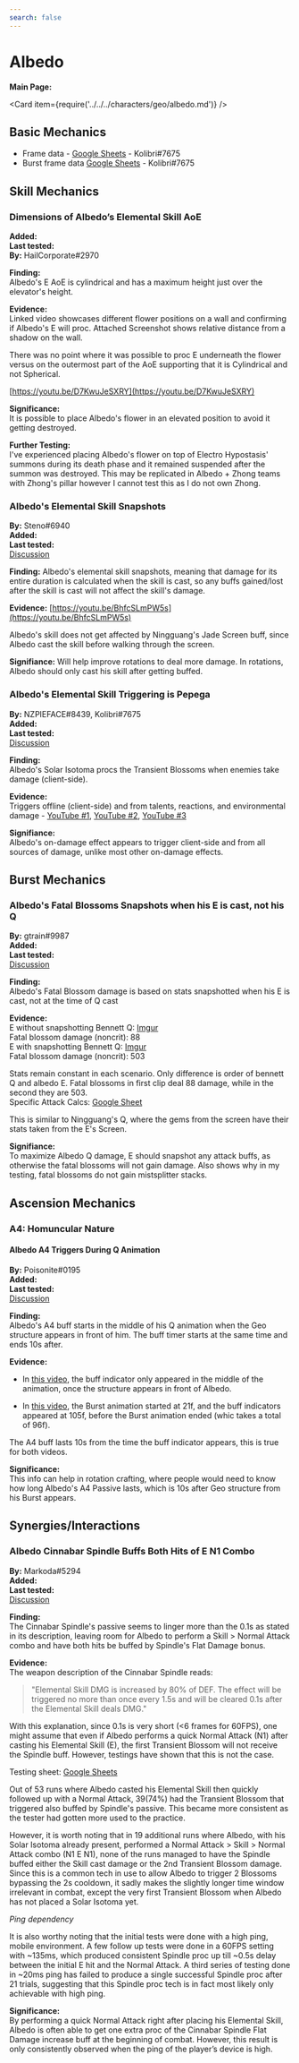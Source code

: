 ```yaml
---
search: false
---
```


# Albedo

**Main Page:**

<Card item={require('../../../characters/geo/albedo.md')} />

## Basic Mechanics

* Frame data - [Google Sheets](https://docs.google.com/spreadsheets/d/1WIejtwUZpZ2lqTNlK2_6cJPoDe0PUmCL6QKB05m_AQQ/edit?usp=sharing) - Kolibri\#7675
* Burst frame data [Google Sheets](https://docs.google.com/spreadsheets/d/1zCwdd6_KYFqMD4OQ_llGLdDshoZTu_1pmAMysxGDQvs/edit?usp=sharing) - Kolibri\#7675

## Skill Mechanics

### Dimensions of Albedo’s Elemental Skill AoE

**Added:** <Version date="2020-12-28" />  
**Last tested:** <VersionHl date="2020-12-28" />  
**By:** HailCorporate\#2970

**Finding:**  
Albedo's E AoE is cylindrical and has a maximum height just over the elevator's height.

**Evidence:**  
Linked video showcases different flower positions on a wall and confirming if Albedo's E will proc. Attached Screenshot shows relative distance from a shadow on the wall.

There was no point where it was possible to proc E underneath the flower versus on the outermost part of the AoE supporting that it is Cylindrical and not Spherical.

[https://youtu.be/D7KwuJeSXRY](https://youtu.be/D7KwuJeSXRY)

**Significance:**  
It is possible to place Albedo's flower in an elevated position to avoid it getting destroyed.

**Further Testing:**  
I've experienced placing Albedo's flower on top of Electro Hypostasis' summons during its death phase and it remained suspended after the summon was destroyed. This may be replicated in Albedo + Zhong teams with Zhong's pillar however I cannot test this as I do not own Zhong.

### Albedo's Elemental Skill Snapshots

**By:** Steno\#6940  
**Added:** <Version date="2021-04-21" />  
**Last tested:** <VersionHl date="2021-04-21" />  
[Discussion](https://tickets.deeznuts.moe/ticket-archive/attachments_834274373493456976_834662830120239115_transcript-albedo-e-snapshot.html)

**Finding:** Albedo's elemental skill snapshots, meaning that damage for its entire duration is calculated when the skill is cast, so any buffs gained/lost after the skill is cast will not affect the skill's damage.

**Evidence:** [https://youtu.be/BhfcSLmPW5s](https://youtu.be/BhfcSLmPW5s)

Albedo's skill does not get affected by Ningguang's Jade Screen buff, since Albedo cast the skill before walking through the screen.

**Signifiance:** Will help improve rotations to deal more damage. In rotations, Albedo should only cast his skill after getting buffed.

### Albedo's Elemental Skill Triggering is Pepega

**By:** NZPIEFACE\#8439, Kolibri\#7675  
**Added:** <Version date="2022-06-14" />  
**Last tested:** <VersionHl date="2022-06-14" />  
[Discussion](https://tickets.deeznuts.moe/ticket-archive/attachments_945097851195777054_986267083748835339_transcript-albedo-e-is-pepega.html)

**Finding:**  
Albedo's Solar Isotoma procs the Transient Blossoms when enemies take damage (client-side).

**Evidence:**  
Triggers offline (client-side) and from talents, reactions, and environmental damage - [YouTube #1](https://youtu.be/FpCKqikOCQA), [YouTube #2](https://youtu.be/Mw_9WIU4cdk), [YouTube #3](https://youtu.be/0VWD8izbYog)

**Signifiance:**  
Albedo's on-damage effect appears to trigger client-side and from all sources of damage, unlike most other on-damage effects.

## Burst Mechanics

### Albedo's Fatal Blossoms Snapshots when his E is cast, not his Q

**By:** gtrain#9987  
**Added:** <Version date="2021-08-13" />  
**Last tested:** <VersionHl date="2021-08-13" />  
[Discussion](https://tickets.deeznuts.moe/ticket-archive/attachments_875475337687990272_875585791869468722_transcript-albedo-fatal-blossom-snapshot.html)

**Finding:**  
Albedo's Fatal Blossom damage is based on stats snapshotted when his E is cast, not at the time of Q cast

**Evidence:**  
E without snapshotting Bennett Q: [Imgur](https://imgur.com/a/nU2rHRm)  
Fatal blossom damage (noncrit): 88  
E with snapshotting Bennett Q: [Imgur](https://imgur.com/a/cEimR22)  
Fatal blossom damage (noncrit): 503

Stats remain constant in each scenario. Only difference is order of bennett Q and albedo E. Fatal blossoms in first clip deal 88 damage, while in the second they are 503.  
Specific Attack Calcs: [Google Sheet](https://docs.google.com/spreadsheets/d/1k_BUIffVbN781YZ5eL9OT4IqIZjS6rTpg-Ejr2f7-DI/edit?usp=sharing)

This is similar to Ningguang's Q, where the gems from the screen have their stats taken from the E's Screen.

**Signifiance:**  
To maximize Albedo Q damage, E should snapshot any attack buffs, as otherwise the fatal blossoms will not gain damage. Also shows why in my testing, fatal blossoms do not gain mistsplitter stacks.

## Ascension Mechanics

### A4: Homuncular Nature

#### Albedo A4 Triggers During Q Animation

**By:** Poisonite\#0195  
**Added:** <Version date="2022-04-08" />  
**Last tested:** <VersionHl date="2022-04-08" />  
[Discussion](https://tickets.deeznuts.moe/ticket-archive/attachments_945097851195777054_962008806097838120_transcript-albedo-a4-triggers-during-q-animation.html)

**Finding:**  
Albedo's A4 buff starts in the middle of his Q animation when the Geo structure appears in front of him. The buff timer starts at the same time and ends 10s after.

**Evidence:**

* In [this video](https://youtu.be/1ICK11HGyBs), the buff indicator only appeared in the middle of the animation, once the structure appears in front of Albedo.

* In [this video](https://imgur.com/a/xxeBaqj), the Burst animation started at 21f, and the buff indicators appeared at 105f, before the Burst animation ended \(whic takes a total of 96f\).

The A4 buff lasts 10s from the time the buff indicator appears, this is true for both videos.

**Significance:**  
This info can help in rotation crafting, where people would need to know how long Albedo's A4 Passive lasts, which is 10s after Geo structure from his Burst appears.

## Synergies/Interactions

### Albedo Cinnabar Spindle Buffs Both Hits of E N1 Combo

**By:** Markoda\#5294  
**Added:** <Version date="2022-08-21" />  
**Last tested:** <VersionHl date="2022-08-21" />  
[Discussion](https://tickets.deeznuts.moe/transcripts/albedo-cinnabar-spindle-buffs-both-hits-of-e-n1-combo)

**Finding:**  
The Cinnabar Spindle's passive seems to linger more than the 0.1s as stated in its description, leaving room for Albedo to perform a Skill > Normal Attack combo and have both hits be buffed by Spindle's Flat Damage bonus.

**Evidence:**  
The weapon description of the Cinnabar Spindle reads:

> "Elemental Skill DMG is increased by 80% of DEF. The effect will be triggered no more than once every 1.5s and will be cleared 0.1s after the Elemental Skill deals DMG."

With this explanation, since 0.1s is very short (<6 frames for 60FPS), one might assume that even if Albedo performs a quick Normal Attack (N1) after casting his Elemental Skill (E), the first Transient Blossom will not receive the Spindle buff. However, testings have shown that this is not the case.

Testing sheet: [Google Sheets](https://docs.google.com/spreadsheets/d/1gY82fEkHDonUlp8Bho76PusTo-HwGixK2L5ADGMEo40/edit?usp=sharing)

Out of 53 runs where Albedo casted his Elemental Skill then quickly followed up with a Normal Attack, 39(74%) had the Transient Blossom that triggered also buffed by Spindle's passive. This became more consistent as the tester had gotten more used to the practice.

However, it is worth noting that in 19 additional runs where Albedo, with his Solar Isotoma already present, performed a Normal Attack > Skill > Normal Attack combo (N1 E N1), none of the runs managed to have the Spindle buffed either the Skill cast damage or the 2nd Transient Blossom damage. Since this is a common tech in use to allow Albedo to trigger 2 Blossoms bypassing the 2s cooldown, it sadly makes the slightly longer time window irrelevant in combat, except the very first Transient Blossom when Albedo has not placed a Solar Isotoma yet.

_Ping dependency_

It is also worthy noting that the initial tests were done with a high ping, mobile environment. A few follow up tests were done in a 60FPS setting with ~135ms, which produced consistent Spindle proc up till ~0.5s delay between the initial E hit and the Normal Attack. A third series of testing done in ~20ms ping has failed to produce a single successful Spindle proc after 21 trials, suggesting that this Spindle proc tech is in fact most likely only achievable with high ping.

**Significance:**  
By performing a quick Normal Attack right after placing his Elemental Skill, Albedo is often able to get one extra proc of the Cinnabar Spindle Flat Damage increase buff at the beginning of combat. However, this result is only consistently observed when the ping of the player’s device is high.
